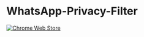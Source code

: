 # WhatsApp-Privacy-Filter

[![Chrome Web Store](https://img.shields.io/chrome-web-store/users/ppamjkdhajaohmhhhbccojhgigkmbkeb.svg)](https://chrome.google.com/webstore/detail/whatsapp-privacy-filter/ppamjkdhajaohmhhhbccojhgigkmbkeb)
